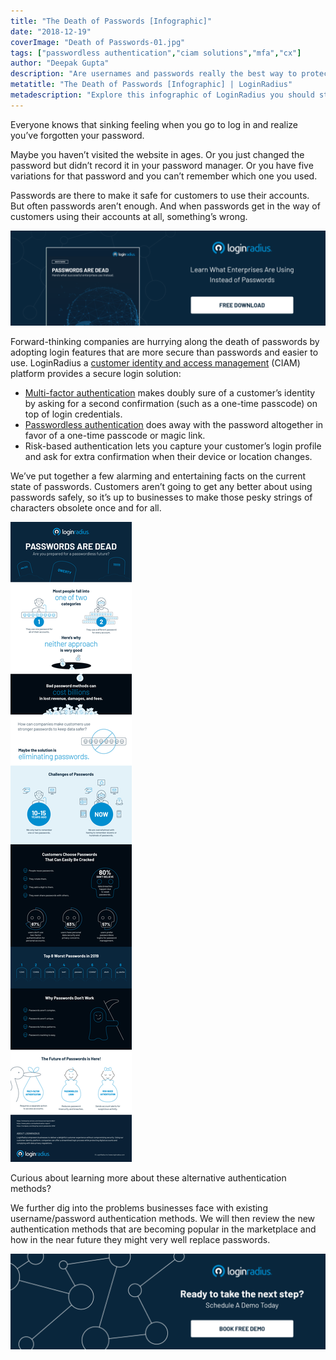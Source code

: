 ```yaml
---
title: "The Death of Passwords [Infographic]"
date: "2018-12-19"
coverImage: "Death of Passwords-01.jpg"
tags: ["passwordless authentication","ciam solutions","mfa","cx"]
author: "Deepak Gupta" 
description: "Are usernames and passwords really the best way to protect your customers? Check out this infographic and learn about the new technologies and authentication methods that are replacing passwords."
metatitle: "The Death of Passwords [Infographic] | LoginRadius"
metadescription: "Explore this infographic of LoginRadius you should stop using passwords and what are the alternatives."
---
```


Everyone knows that sinking feeling when you go to log in and realize you’ve forgotten your password.

Maybe you haven’t visited the website in ages. Or you just changed the password but didn’t record it in your password manager. Or you have five variations for that password and you can’t remember which one you used.

Passwords are there to make it safe for customers to use their accounts. But often passwords aren’t enough. And when passwords get in the way of customers using their accounts at all, something’s wrong.

[![passwords are dead whitepaper](WP-Passwords-are-Dead-1024x310.png)](https://www.loginradius.com/resource/passwords-are-dead/)

Forward-thinking companies are hurrying along the death of passwords by adopting login features that are more secure than passwords and easier to use. LoginRadius a [customer identity and access management](https://www.loginradius.com/blog/2019/06/customer-identity-and-access-management/) (CIAM) platform provides a secure login solution:

- [Multi-factor authentication](https://www.loginradius.com/blog/2019/06/what-is-multi-factor-authentication/) makes doubly sure of a customer’s identity by asking for a second confirmation (such as a one-time passcode) on top of login credentials.
- [Passwordless authentication](https://www.loginradius.com/blog/2019/10/passwordless-authentication-the-future-of-identity-and-security/) does away with the password altogether in favor of a one-time passcode or magic link.
- Risk-based authentication lets you capture your customer’s login profile and ask for extra confirmation when their device or location changes.

We’ve put together a few alarming and entertaining facts on the current state of passwords. Customers aren’t going to get any better about using passwords safely, so it’s up to businesses to make those pesky strings of characters obsolete once and for all.

![](The-Death-of-Passwords-1.jpg)

Curious about learning more about these alternative authentication methods?

We further dig into the problems businesses face with existing username/password authentication methods. We will then review the new authentication methods that are becoming popular in the marketplace and how in the near future they might very well replace passwords.

[![Book-a-demo-loginradius](Book-a-demo-1024x310.png)](https://www.loginradius.com/book-a-demo/)
